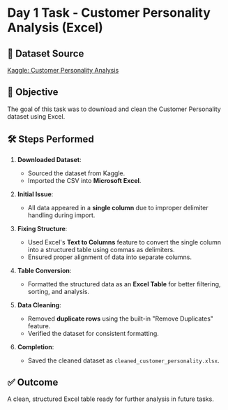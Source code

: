# Day 1 Task - Customer Personality Analysis (Excel)

## 🔗 Dataset Source
[Kaggle: Customer Personality Analysis](https://www.kaggle.com/datasets/imakash3011/customer-personality-analysis)

## 📌 Objective
The goal of this task was to download and clean the Customer Personality dataset using Excel.

## 🛠️ Steps Performed

1. **Downloaded Dataset**:
   - Sourced the dataset from Kaggle.
   - Imported the CSV into **Microsoft Excel**.

2. **Initial Issue**:
   - All data appeared in a **single column** due to improper delimiter handling during import.

3. **Fixing Structure**:
   - Used Excel's **Text to Columns** feature to convert the single column into a structured table using commas as delimiters.
   - Ensured proper alignment of data into separate columns.

4. **Table Conversion**:
   - Formatted the structured data as an **Excel Table** for better filtering, sorting, and analysis.

5. **Data Cleaning**:
   - Removed **duplicate rows** using the built-in "Remove Duplicates" feature.
   - Verified the dataset for consistent formatting.

6. **Completion**:
   - Saved the cleaned dataset as `cleaned_customer_personality.xlsx`.

## ✅ Outcome
A clean, structured Excel table ready for further analysis in future tasks.

